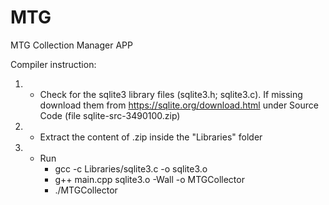 # MTG
MTG Collection Manager APP

Compiler instruction:
1) - Check for the sqlite3 library files (sqlite3.h; sqlite3.c). If missing download them from https://sqlite.org/download.html under Source Code (file sqlite-src-3490100.zip)
2) - Extract the content of .zip inside the "Libraries" folder
3) - Run
     - gcc -c Libraries/sqlite3.c -o sqlite3.o
     - g++ main.cpp sqlite3.o -Wall -o MTGCollector
     - ./MTGCollector
